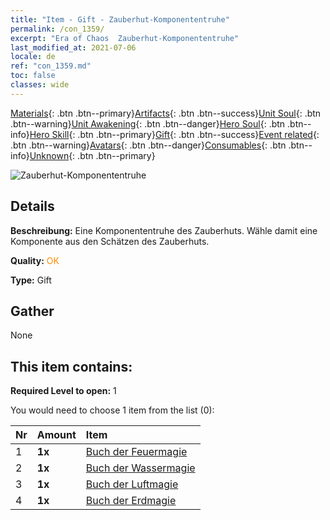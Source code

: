 ```yaml
---
title: "Item - Gift - Zauberhut-Komponententruhe"
permalink: /con_1359/
excerpt: "Era of Chaos  Zauberhut-Komponententruhe"
last_modified_at: 2021-07-06
locale: de
ref: "con_1359.md"
toc: false
classes: wide
---
```

 [Materials](/ItemsDE/){: .btn .btn--primary}[Artifacts](/ItemsDE/Artifacts/){: .btn .btn--success}[Unit Soul](/ItemsDE/UnitSoul/){: .btn .btn--warning}[Unit Awakening](/ItemsDE/UnitAwakening/){: .btn .btn--danger}[Hero Soul](/ItemsDE/HeroSoul/){: .btn .btn--info}[Hero Skill](/ItemsDE/HeroSkill/){: .btn .btn--primary}[Gift](/ItemsDE/Gift/){: .btn .btn--success}[Event related](/ItemsDE/Events/){: .btn .btn--warning}[Avatars](/ItemsDE/Avatars/){: .btn .btn--danger}[Consumables](/ItemsDE/Consumables/){: .btn .btn--info}[Unknown](/ItemsDE/Unknown/){: .btn .btn--primary}

 ![Zauberhut-Komponententruhe](/images/t/i_906036.png)

## Details
 **Beschreibung:** Eine Komponententruhe des Zauberhuts. Wähle damit eine Komponente aus den Schätzen des Zauberhuts.

 **Quality:** <span style="color: #FF8C00">OK</span>

 **Type:** Gift

## Gather

  None

## This item contains:

 **Required Level to open:** 1

 You would need to choose 1 item from the list (0):

  | Nr | Amount |     Item    |
  |:---|:-------|:------------|
  | 1 |  **1x** | [Buch der Feuermagie](/ItemsDE/art_178/) |  | 
  | 2 |  **1x** | [Buch der Wassermagie](/ItemsDE/art_179/) |  | 
  | 3 |  **1x** | [Buch der Luftmagie](/ItemsDE/art_180/) |  | 
  | 4 |  **1x** | [Buch der Erdmagie](/ItemsDE/art_181/) |  | 
